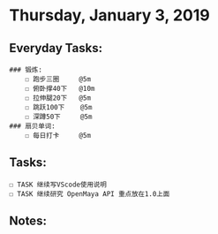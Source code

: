 # Thursday, January 3, 2019

## Everyday Tasks:
    ### 锻炼:
        ☐ 跑步三圈     @5m
        ☐ 俯卧撑40下   @10m
        ☐ 拉伸腿20下   @5m
        ☐ 跳跃100下    @5m
        ☐ 深蹲50下     @5m
    ### 扇贝单词:
        ☐ 每日打卡     @5m

## Tasks:
    ☐ TASK 继续写VScode使用说明
    ☐ TASK 继续研究 OpenMaya API 重点放在1.0上面

## Notes:

